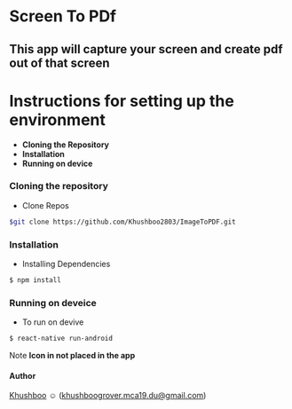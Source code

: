 # Screen To PDf
## This app will capture your screen and create pdf out of that screen 

# Instructions for setting up the environment
* **Cloning the Repository**
* **Installation**
* **Running on device**

### Cloning the repository

* Clone Repos
```sh
$git clone https://github.com/Khushboo2803/ImageToPDF.git
```

### Installation
* Installing Dependencies
```sh
$ npm install
```

### Running on deveice
* To run on devive
```sh 
$ react-native run-android
```

Note 
**Icon in not placed in the app**

#### Author
[Khushboo](https://github.com/khushboo2803) :relaxed: (khushboogrover.mca19.du@gmail.com)